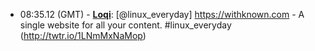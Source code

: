 * <a id="08:35.12">08:35.12 (GMT)</a> - __[Loqi](https://github.com/Loqi)__: [@linux_everyday] https://withknown.com - A single website for all your content.  #linux_everyday (http://twtr.io/1LNmMxNaMop)
